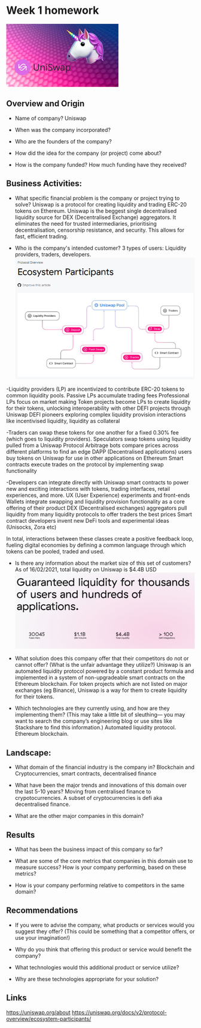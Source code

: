 # Week 1 homework
![uniswap.jpg](/images/uniswap.jpg)

## Overview and Origin

* Name of company?
Uniswap

* When was the company incorporated? 


* Who are the founders of the company?

* How did the idea for the company (or project) come about?


* How is the company funded? How much funding have they received?


## Business Activities:

* What specific financial problem is the company or project trying to solve?
Uniswap is a protocol for creating liquidity and trading ERC-20 tokens on Ethereum.
Uniswap is the beggest single decentralised liquidity source for DEX (Decentralised Exchange) aggregators.
It eliminates the need for trusted intermediaries, prioritising decentralisation, censorship resistance, and security.
This allows for fast, efficient trading.

* Who is the company's intended customer?
3 types of users: Liquidity providers, traders, developers.
![ecosystem.jpg](/images/ecosystem.jpg)

-Liquidity providers (LP) are incentivized to contribute ERC-20 tokens to common liquidity pools.
    Passive LPs accumulate trading fees
    Professional LPs focus on market making
    Token projects become LPs to create liquidity for their tokens, unlocking interoperability with other DEFI projects through Uniswap
    DEFI pioneers exploring complex liquidity provision interactions like incentivised liquidity, liquidity as collateral

-Traders can swap these tokens for one another for a fixed 0.30% fee (which goes to liquidity providers).
    Speculators swap tokens using liquidity pulled from a Uniswap Protocol
    Arbitrage bots compare prices across different platforms to find an edge
    DAPP (Decentralised applications) users buy tokens on Uniswap for use in other applications on Ethereum
    Smart contracts execute trades on the protocol by implementing swap functionality

-Developers can integrate directly with Uniswap smart contracts to power new and exciting interactions with tokens, trading interfaces, retail experiences, and more.
    UX (User Experience) experiments and front-ends
    Wallets integrate swapping and liquidity provision functionality as a core offering of their product
    DEX (Decentralised exchanges) aggregators pull liquidity from many liquidity protocols to offer traders the best prices
    Smart contract developers invent new DeFi tools and experimental ideas (Unisocks, Zora etc)

In total, interactions between these classes create a positive feedback loop, fueling digital economies by defining a common language through which tokens can be pooled, traded and used.

* Is there any information about the market size of this set of customers?
As of 16/02/2021, total liquidity on Uniswap is $4.4B USD
![liquidity.jpg](/images/liquidity.jpg)

* What solution does this company offer that their competitors do not or cannot offer? (What is the unfair advantage they utilize?)
Uniswap is an automated liquidity protocol powered by a constant product formula and implemented in a system of non-upgradeable smart contracts on the Ethereum blockchain.
For token projects which are not listed on major exchanges (eg Binance), Uniswap is a way for them to create liquidity for their tokens.

* Which technologies are they currently using, and how are they implementing them? (This may take a little bit of sleuthing–– you may want to search the company’s engineering blog or use sites like Stackshare to find this information.)
Automated liquidity protocol.
Ethereum blockchain.

## Landscape:

* What domain of the financial industry is the company in?
Blockchain and Cryptocurrencies, smart contracts, decentralised finance

* What have been the major trends and innovations of this domain over the last 5-10 years?
Moving from centralised finance to crypotocurrencies.
A subset of cryptocurrencies is defi aka decentralised finance.

* What are the other major companies in this domain?

## Results

* What has been the business impact of this company so far?

* What are some of the core metrics that companies in this domain use to measure success? How is your company performing, based on these metrics?

* How is your company performing relative to competitors in the same domain?

## Recommendations

* If you were to advise the company, what products or services would you suggest they offer? (This could be something that a competitor offers, or use your imagination!)

* Why do you think that offering this product or service would benefit the company?

* What technologies would this additional product or service utilize?

* Why are these technologies appropriate for your solution?

## Links
https://uniswap.org/about
https://uniswap.org/docs/v2/protocol-overview/ecosystem-participants/
